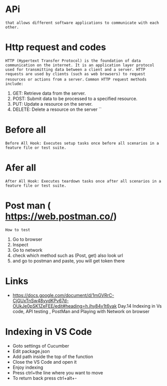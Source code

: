 # APi
``that allows different software applications to communicate with each other. ``
# Http request and codes 
``HTTP (Hypertext Transfer Protocol) is the foundation of data communication on the internet. It is an application layer protocol used for transmitting data between a client and a server. HTTP requests are used by clients (such as web browsers) to request resources or actions from a server.``
``Common HTTP request methods include: ``
1. GET: Retrieve data from the server.
2. POST: Submit data to be processed to a specified resource.
3. PUT: Update a resource on the server.
4. DELETE: Delete a resource on the server ``


# Before all 

``Before All Hook: Executes setup tasks once before all scenarios in a feature file or test suite.``
# Afer all
``After All Hook: Executes teardown tasks once after all scenarios in a feature file or test suite.``

# Post man ( https://web.postman.co/)
``How to test``
1. Go to browser
2. Inspect 
3. Go to network
4. check which method such as (Post, get) also look url
5. and go to postman and paste, you will get token there

# Links

- https://docs.google.com/document/d/1mGVRrC-CjGUxTnSw48yydKPv67d-OUkJe0pSK1ZeFEE/edit#heading=h.jhy84v1t6vak
Day.14 Indexing in Vs code, API testing , PostMan and Playing with Network on browser

# Indexing in VS Code

- Goto settings of Cucumber
- Edit package.json
- Add path inside the top of the function
- Close the VS Code and open it
- Enjoy indexing
- Press ctrl+the line where you want to move 
- To return back press ctrl+alt+-
